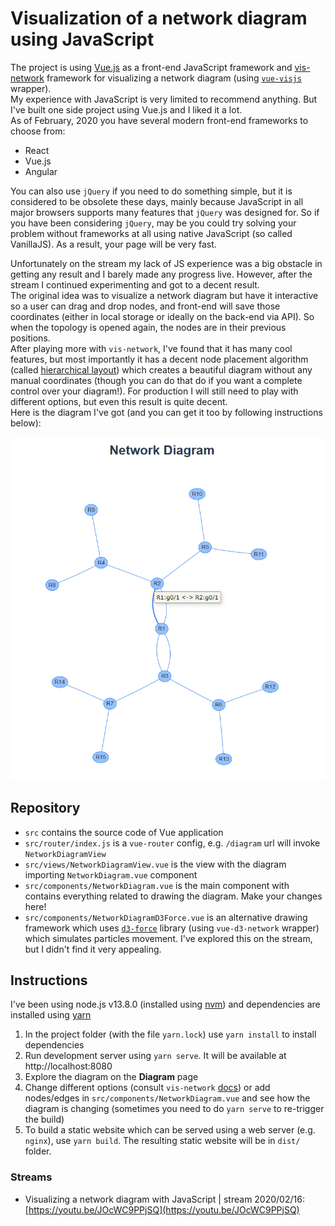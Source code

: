 # Visualization of a network diagram using JavaScript
The project is using [Vue.js](https://vuejs.org/) as a front-end JavaScript framework and [vis-network](https://visjs.github.io/vis-network/docs/network/) framework for visualizing a network diagram (using [`vue-visjs`](https://github.com/sjmallon/vue-visjs) wrapper).  
My experience with JavaScript is very limited to recommend anything. But I've built one side project using Vue.js and I liked it a lot.  
As of February, 2020 you have several modern front-end frameworks to choose from:
* React
* Vue.js
* Angular

You can also use `jQuery` if you need to do something simple, but it is considered to be obsolete these days, mainly because JavaScript in all major browsers supports many features that `jQuery` was designed for. So if you have been considering `jQuery`, may be you could try solving your problem without frameworks at all using native JavaScript (so called VanillaJS). As a result, your page will be very fast.

Unfortunately on the stream my lack of JS experience was a big obstacle in getting any result and I barely made any progress live. However, after the stream I continued experimenting and got to a decent result.  
The original idea was to visualize a network diagram but have it interactive so a user can drag and drop nodes, and front-end will save those coordinates (either in local storage or ideally on the back-end via API). So when the topology is opened again, the nodes are in their previous positions.  
After playing more with `vis-network`, I've found that it has many cool features, but most importantly it has a decent node placement algorithm (called [hierarchical layout](https://visjs.github.io/vis-network/docs/network/layout.html)) which creates a beautiful diagram without any manual coordinates (though you can do that do if you want a complete control over your diagram!). For production I will still need to play with different options, but even this result is quite decent.  
Here is the diagram I've got (and you can get it too by following instructions below):

![Network diagram built using vis-network](network-diagram-vis-network.png)

## Repository
* `src` contains the source code of Vue application
 * `src/router/index.js` is a `vue-router` config, e.g. `/diagram` url will invoke `NetworkDiagramView`
 * `src/views/NetworkDiagramView.vue` is the view with the diagram importing `NetworkDiagram.vue` component
 * `src/components/NetworkDiagram.vue` is the main component with contains everything related to drawing the diagram. Make your changes here!
 * `src/components/NetworkDiagramD3Force.vue` is an alternative drawing framework which uses [`d3-force`](https://github.com/d3/d3-force) library (using `vue-d3-network` wrapper) which simulates particles movement. I've explored this on the stream, but I didn't find it very appealing.


## Instructions
I've been using node.js v13.8.0 (installed using [nvm](https://github.com/nvm-sh/nvm)) and dependencies are installed using [yarn](https://github.com/yarnpkg/yarn)
1) In the project folder (with the file `yarn.lock`) use `yarn install` to install dependencies
2) Run development server using `yarn serve`. It will be available at http://localhost:8080
3) Explore the diagram on the **Diagram** page
4) Change different options (consult `vis-network` [docs](https://visjs.github.io/vis-network/docs/network/)) or add nodes/edges  in `src/components/NetworkDiagram.vue` and see how the diagram is changing (sometimes you need to do `yarn serve` to re-trigger the build)
5) To build a static website which can be served using a web server (e.g. `nginx`), use `yarn build`. The resulting static website will be in `dist/` folder.


### Streams
* Visualizing a network diagram with JavaScript | stream 2020/02/16: [https://youtu.be/JOcWC9PPjSQ](https://youtu.be/JOcWC9PPjSQ)

